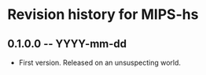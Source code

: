 # Revision history for MIPS-hs

## 0.1.0.0 -- YYYY-mm-dd

* First version. Released on an unsuspecting world.
